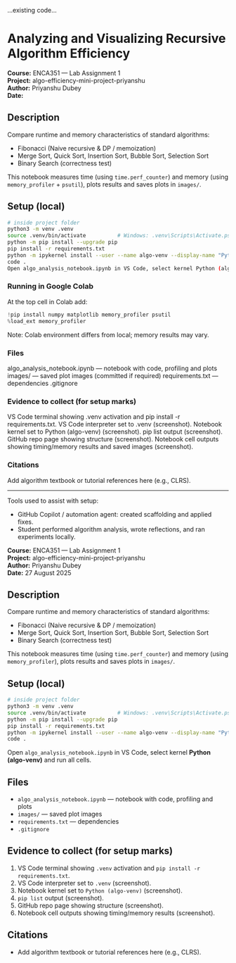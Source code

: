 ...existing code...
# Analyzing and Visualizing Recursive Algorithm Efficiency

**Course:** ENCA351 — Lab Assignment 1  
**Project:** algo-efficiency-mini-project-priyanshu  
**Author:** Priyanshu Dubey  
**Date:** <fill date>

## Description
Compare runtime and memory characteristics of standard algorithms:
- Fibonacci (Naive recursive & DP / memoization)
- Merge Sort, Quick Sort, Insertion Sort, Bubble Sort, Selection Sort
- Binary Search (correctness test)

This notebook measures time (using `time.perf_counter`) and memory (using `memory_profiler` + `psutil`), plots results and saves plots in `images/`.

## Setup (local)
```bash
# inside project folder
python3 -m venv .venv
source .venv/bin/activate          # Windows: .venv\Scripts\Activate.ps1
python -m pip install --upgrade pip
pip install -r requirements.txt
python -m ipykernel install --user --name algo-venv --display-name "Python (algo-venv)"
code .
Open algo_analysis_notebook.ipynb in VS Code, select kernel Python (algo-venv) and run all cells.
```

### Running in Google Colab
At the top cell in Colab add:
```python
!pip install numpy matplotlib memory_profiler psutil
%load_ext memory_profiler
```
Note: Colab environment differs from local; memory results may vary.

### Files
algo_analysis_notebook.ipynb — notebook with code, profiling and plots
images/ — saved plot images (committed if required)
requirements.txt — dependencies
.gitignore

### Evidence to collect (for setup marks)
VS Code terminal showing .venv activation and pip install -r requirements.txt.
VS Code interpreter set to .venv (screenshot).
Notebook kernel set to Python (algo-venv) (screenshot).
pip list output (screenshot).
GitHub repo page showing structure (screenshot).
Notebook cell outputs showing timing/memory results and saved images (screenshot).

### Citations
Add algorithm textbook or tutorial references here (e.g., CLRS).

---

Tools used to assist with setup:
- GitHub Copilot / automation agent: created scaffolding and applied fixes.
- Student performed algorithm analysis, wrote reflections, and ran experiments locally.

**Course:** ENCA351 — Lab Assignment 1  
**Project:** algo-efficiency-mini-project-priyanshu  
**Author:** Priyanshu Dubey  
**Date:** 27 August 2025

## Description
Compare runtime and memory characteristics of standard algorithms:
- Fibonacci (Naive recursive & DP / memoization)
- Merge Sort, Quick Sort, Insertion Sort, Bubble Sort, Selection Sort
- Binary Search (correctness test)

This notebook measures time (using `time.perf_counter`) and memory (using `memory_profiler`), plots results and saves plots in `images/`.

## Setup (local)
```bash
# inside project folder
python3 -m venv .venv
source .venv/bin/activate          # Windows: .venv\Scripts\Activate.ps1
python -m pip install --upgrade pip
pip install -r requirements.txt
python -m ipykernel install --user --name algo-venv --display-name "Python (algo-venv)"
code .
```

Open `algo_analysis_notebook.ipynb` in VS Code, select kernel **Python (algo-venv)** and run all cells.

## Files

* `algo_analysis_notebook.ipynb` — notebook with code, profiling and plots
* `images/` — saved plot images
* `requirements.txt` — dependencies
* `.gitignore`

## Evidence to collect (for setup marks)

1. VS Code terminal showing `.venv` activation and `pip install -r requirements.txt`.
2. VS Code interpreter set to `.venv` (screenshot).
3. Notebook kernel set to `Python (algo-venv)` (screenshot).
4. `pip list` output (screenshot).
5. GitHub repo page showing structure (screenshot).
6. Notebook cell outputs showing timing/memory results (screenshot).

## Citations

* Add algorithm textbook or tutorial references here (e.g., CLRS).
